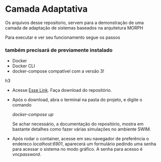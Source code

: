 <div>

<h1>Camada Adaptativa</h1> 


<p>
Os arquivos desse repositorio, servem para a demonstração de uma camada de adaptação de sistemas baseados na arquitetura MORPH

Para executar e ver seu funcionamento segue os passos
</p>

<h3>
também precisará de previamente instalado
</h3>

<ul>
    <li>
        Docker
    </li>
    <li>
        Docker CLI
    </li>
    <li>
        docker-compose compatível com a versão 3!
    </li>
</ul>

h3

<ul>
    <li>
        <p>
            Acesse <a href="https://github.com/aurelianosza/swim-1" target="_blank">Esse Link</a>. Faça download do repositório.
        </p>
    </li>
    <li>
        <p>
            Após o download, abra o terminal na pasta do projeto, e digite o comando       
        </p>
        <em>
            docker-compose up
        </em>
        <p>
            Se achar necessário, a documentação do repositório, mostra em bastante detalhes como fazer várias simulações no ambiente SWIM.
        </p>
    </li>
    <li>
        Após rodar o container, acesse em seu navegador de preferência o endereco <em>localhost:6901</em>,
        aparecerá um formulário pedindo uma senha para acessar o sistema no modo gráfico. A senha para acesso é <em>vncpassword</em>.
    </li>
</ul>

</div>